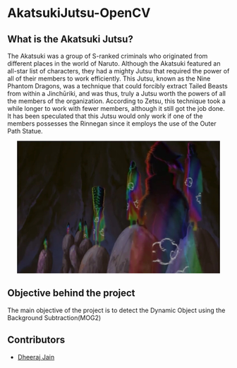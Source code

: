 # AkatsukiJutsu-OpenCV

## What is the Akatsuki Jutsu?
The Akatsuki was a group of S-ranked criminals who originated from different places in the world of Naruto. Although the Akatsuki featured an all-star list of characters, they had a mighty Jutsu that required the power of all of their members to work efficiently. This Jutsu, known as the Nine Phantom Dragons, was a technique that could forcibly extract Tailed Beasts from within a Jinchūriki, and was thus, truly a Jutsu worth the powers of all the members of the organization. According to Zetsu, this technique took a while longer to work with fewer members, although it still got the job done. It has been speculated that this Jutsu would only work if one of the members possesses the Rinnegan since it employs the use of the Outer Path Statue.
<p align="center">
  <img width="460" height="300" src="https://github.com/Ankit512/AkatsukiJutsu-OpenCV/blob/master/naruto-shippuden-akatsuki-1.jpg">
</p>

## Objective behind the project
The main objective of the project is to detect the Dynamic Object using the Background Subtraction(MOG2)

## Contributors
- [Dheeraj Jain](https://github.com/D3-jain)
